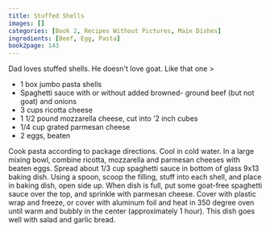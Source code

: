 ```yaml
---
title: Stuffed Shells
images: []
categories: [Book 2, Recipes Without Pictures, Main Dishes]
ingredients: [Beef, Egg, Pasta]
book2page: 143
---
```


Dad loves stuffed shells. He doesn't love goat. Like that one > 

- 1 box jumbo pasta shells
- Spaghetti sauce with or without added browned- ground beef (but not goat) and onions
- 3 cups ricotta cheese
- 1 1/2 pound mozzarella cheese, cut into ’2 inch cubes
- 1/4 cup grated parmesan cheese
- 2 eggs, beaten

Cook pasta according to package directions. Cool in cold water. In a large mixing bowl, combine ricotta, mozzarella and parmesan cheeses with beaten eggs. Spread about 1/3 cup spaghetti sauce in bottom of glass 9x13 baking dish. Using a spoon, scoop the filling, stuff into each shell, and place in baking dish, open side up. When dish is full, put some goat-free spaghetti sauce over the top, and sprinkle with parmesan cheese. Cover with plastic wrap and freeze, or cover with aluminum foil and heat in 350 degree oven until warm and bubbly in the center (approximately 1 hour). This dish goes well with salad and garlic bread.